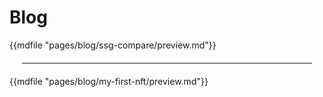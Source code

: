 # Blog

{{mdfile "pages/blog/ssg-compare/preview.md"}}

<hr style="margin: 20px;" />

{{mdfile "pages/blog/my-first-nft/preview.md"}}
